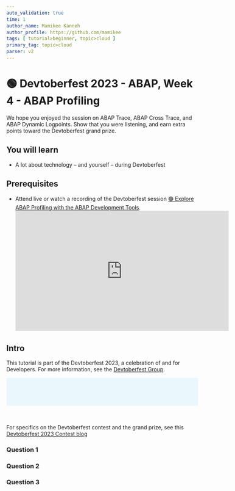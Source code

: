 ```yaml
---
auto_validation: true
time: 1
author_name: Mamikee Kanneh
author_profile: https://github.com/mamikee
tags: [ tutorial>beginner, topic>cloud ]
primary_tag: topic>cloud
parser: v2
---
```


# 🟢 Devtoberfest 2023 - ABAP, Week 4 - ABAP Profiling
<!-- description --> We hope you enjoyed the session on ABAP Trace, ABAP Cross Trace, and ABAP Dynamic Logpoints. Show that you were listening, and earn extra points toward the Devtoberfest grand prize. 
 
## You will learn
- A lot about technology – and yourself – during Devtoberfest

## Prerequisites
- Attend live or watch a recording of the Devtoberfest session [🟢 Explore ABAP Profiling with the ABAP Development Tools](https://www.youtube.com/watch?v=CSv-0YGfDS8). <iframe width="560" height="315" src="https://www.youtube.com/embed/CSv-0YGfDS8" frameborder="0" allowfullscreen></iframe>


## Intro
This tutorial is part of the Devtoberfest 2023, a celebration of and for Developers. For more information, see the [Devtoberfest Group](https://groups.community.sap.com/t5/devtoberfest/gh-p/Devtoberfest).

![Devtoberfest](devtoberfest-banner.gif)

&nbsp;

For specifics on the Devtoberfest contest and the grand prize, see this [Devtoberfest 2023 Contest blog](https://groups.community.sap.com/t5/devtoberfest-blog-posts/devtoberfest-2023-contest/ba-p/9357)

### Question 1
   
### Question 2

### Question 3
